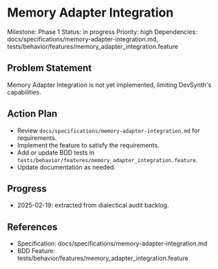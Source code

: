 # Memory Adapter Integration
Milestone: Phase 1
Status: in progress
Priority: high
Dependencies: docs/specifications/memory-adapter-integration.md, tests/behavior/features/memory_adapter_integration.feature

## Problem Statement
Memory Adapter Integration is not yet implemented, limiting DevSynth's capabilities.


## Action Plan
- Review `docs/specifications/memory-adapter-integration.md` for requirements.
- Implement the feature to satisfy the requirements.
- Add or update BDD tests in `tests/behavior/features/memory_adapter_integration.feature`.
- Update documentation as needed.

## Progress
- 2025-02-19: extracted from dialectical audit backlog.

## References
- Specification: docs/specifications/memory-adapter-integration.md
- BDD Feature: tests/behavior/features/memory_adapter_integration.feature
